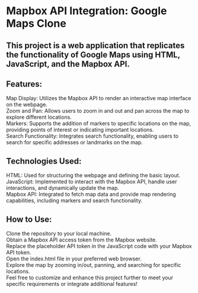 # Mapbox API Integration: Google Maps Clone

## This project is a web application that replicates the functionality of Google Maps using HTML, JavaScript, and the Mapbox API.

## Features:
Map Display: Utilizes the Mapbox API to render an interactive map interface on the webpage.\
Zoom and Pan: Allows users to zoom in and out and pan across the map to explore different locations.\
Markers: Supports the addition of markers to specific locations on the map, providing points of interest or indicating important locations.\
Search Functionality: Integrates search functionality, enabling users to search for specific addresses or landmarks on the map.

## Technologies Used:
HTML: Used for structuring the webpage and defining the basic layout.\
JavaScript: Implemented to interact with the Mapbox API, handle user interactions, and dynamically update the map.\
Mapbox API: Integrated to fetch map data and provide map rendering capabilities, including markers and search functionality.

## How to Use:
Clone the repository to your local machine.\
Obtain a Mapbox API access token from the Mapbox website.\
Replace the placeholder API token in the JavaScript code with your Mapbox API token.\
Open the index.html file in your preferred web browser.\
Explore the map by zooming in/out, panning, and searching for specific locations.\
Feel free to customize and enhance this project further to meet your specific requirements or integrate additional features!
